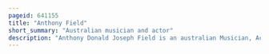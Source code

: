 ```yaml
---
pageid: 641155
title: "Anthony Field"
short_summary: "Australian musician and actor"
description: "Anthony Donald Joseph Field is an australian Musician, Actor, Songwriter and Producer. He is best known as a leader of the children's group the Wiggles and a member of the 1980s and 1990s pop band the Cockroaches. While still a Teenager he helped with his Brothers paul and john find the Cockroaches. The Cockroaches recorded two Albums and enjoyed moderate Success, interrupted by Field's Service in the Army, until they disbanded in the late 1980S."
---
```

